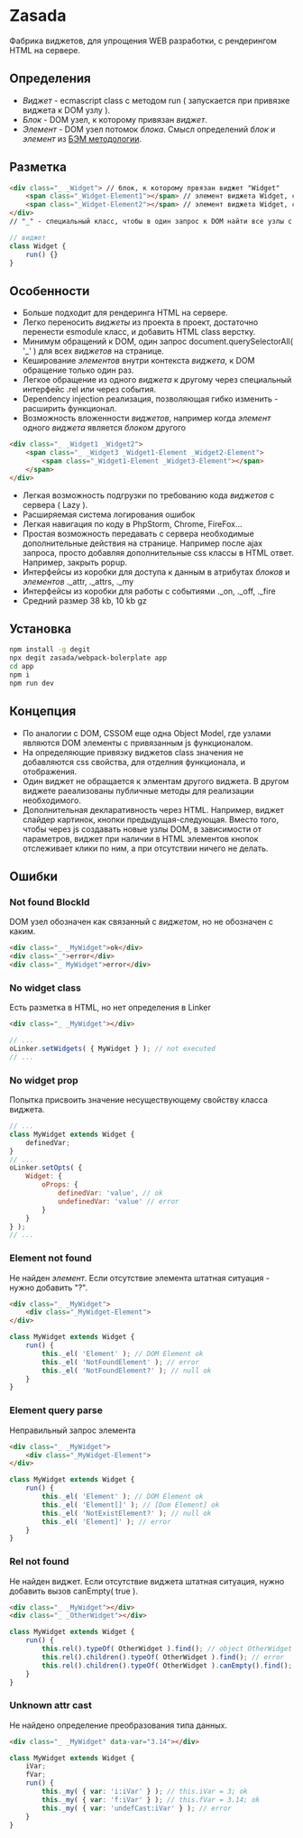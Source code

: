 # Zasada

Фабрика виджетов, для упрощения WEB разработки, с рендерингом HTML на сервере.

## Определения
 * _Виджет_ - ecmascript class с методом run ( запускается при привязке виджета к DOM узлу ).
 * _Блок_ - DOM узел, к которому привязан _виджет_.
 * _Элемент_ - DOM узел потомок _блока_.
 Смысл определений _блок_ и _элемент_ из [БЭМ методологии](https://ru.bem.info/methodology/quick-start/).
## Разметка 
```html
<div class="_ _Widget"> // блок, к которому првязан виджет "Widget"
    <span class="_Widget-Element1"></span> // элемент виджета Widget, с названием "Element1"
    <span class="_Widget-Element2"></span> // элемент виджета Widget, с названием "Element2"
</div>
// "_" - специальный класс, чтобы в один запрос к DOM найти все узлы с виджетами
```
```javascript
// виджет
class Widget {
    run() {}
}
```

## Особенности
 * Больше подходит для рендеринга HTML на сервере.
 * Легко переносить _виджеты_ из проекта в проект, достаточно перенести esmodule класс, и добавить HTML class верстку.
 * Минимум обращений к DOM, один запрос document.querySelectorAll( '_' ) для всех _виджетов_ на странице.
 * Кеширование _элементов_ внутри контекста _виджета_, к DOM обращение только один раз.
 * Легкое обращение из одного _виджета_ к другому через специальный интерфейс .rel или через события.
 * Dependency injection реализация, позволяющая гибко изменить - расширить функционал.
 * Возможность вложенности _виджетов_, например когда _элемент_ одного _виджета_ является _блоком_ другого
```html
<div class="_ _Widget1 _Widget2">
    <span class="_ _Widget3 _Widget1-Element _Widget2-Element">
        <span class="_Widget1-Element _Widget3-Element"></span>
    </span>
</div>
```
 * Легкая возможность подгрузки по требованию кода _виджетов_ с сервера ( Lazy ).
 * Расширяемая система логирования ошибок
 * Легкая навигация по коду в PhpStorm, Chrome, FireFox...
 * Простая возможность передавать с сервера необходимые дополнительные действия на странице. Например после ajax запроса, просто добавляя дополнительные css классы в HTML ответ. Например, закрыть popup.
 * Интерфейсы из коробки для доступа к данным в атрибутах _блоков_ и _элементов_ ._attr, ._attrs, ._my
 * Интерфейсы из коробки для работы с событиями ._on, ._off, ._fire
 * Средний размер 38 kb, 10 kb gz

## Установка
```bash
npm install -g degit
npx degit zasada/webpack-bolerplate app
cd app
npm i
npm run dev
```

## Концепция
 * По аналогии с DOM, CSSOM еще одна Object Model, где узлами являются DOM элементы с привязанным js функционалом.
 * На определяющие привязку виджетов class значения не добавляются css свойства, для отделния функционала, и отображения.
 * Один виджет не обращается к элментам другого виджета. В другом виджете раеализованы публичные методы для реализации необходимого.
 * Дополнительная декларативность через HTML. Например, виджет слайдер картинок, кнопки предыдущая-следующая. Вместо того, чтобы через js создавать новые узлы DOM, в зависимости от параметров, виджет при наличии в HTML элементов кнопок отслеживает клики по ним, а при отсутствии ничего не делать.

## Ошибки

### Not found BlockId
DOM узел обозначен как связанный с _виджетом_, но не обозначен с каким.
```html
<div class="_ _MyWidget">ok</div>
<div class="_">error</div>
<div class="_ MyWidget">error</div>
```

### No widget class
Есть разметка в HTML, но нет определения в Linker
```html
<div class="_ _MyWidget"></div>
```
```javascript
// ...
oLinker.setWidgets( { MyWidget } ); // not executed
// ...
```

### No widget prop
Попытка присвоить значение несуществующему свойству класса виджета.
```javascript
// ...
class MyWidget extends Widget {
    definedVar;
}
// ...
oLinker.setOpts( {
    Widget: {
        oProps: {
            definedVar: 'value', // ok
            undefinedVar: 'value' // error
        }    
    }
} );
// ...
```

### Element not found
Не найден _элемент_. Если отсутствие элемента штатная ситуация - нужно добавить "?".
```html
<div class="_ _MyWidget">
    <div class="_MyWidget-Element">
</div>
```
```javascript
class MyWidget extends Widget {
    run() {
        this._el( 'Element' ); // DOM Element ok 
        this._el( 'NotFoundElement' ); // error
        this._el( 'NotFoundElement?' ); // null ok
    }
}
```

### Element query parse
Неправильный запрос элемента
```html
<div class="_ _MyWidget">
    <div class="_MyWidget-Element">
</div>
```
```javascript
class MyWidget extends Widget {
    run() {
        this._el( 'Element' ); // DOM Element ok 
        this._el( 'Element[]' ); // [Dom Element] ok
        this._el( 'NotExistElement?' ); // null ok
        this._el( 'Element]' ); // error
    }
}
```

### Rel not found
Не найден виджет. Если отсутствие виджета штатная ситуация, нужно добавить вызов canEmpty( true ).
```html
<div class="_ _MyWidget"></div>
<div class="_ _OtherWidget"></div>
```
```javascript
class MyWidget extends Widget {
    run() {
        this.rel().typeOf( OtherWidget ).find(); // object OtherWidget ok 
        this.rel().children().typeOf( OtherWidget ).find(); // error
        this.rel().children().typeOf( OtherWidget ).canEmpty().find(); // null ok
    }
}
```

### Unknown attr cast
Не найдено определение преобразования типа данных.
```html
<div class="_ _MyWidget" data-var="3.14"></div>
```
```javascript
class MyWidget extends Widget {
    iVar;
    fVar;
    run() {
        this._my( { var: 'i:iVar' } ); // this.iVar = 3; ok 
        this._my( { var: 'f:iVar' } ); // this.fVar = 3.14; ok
        this._my( { var: 'undefCast:iVar' } ); // error
    }
}
```